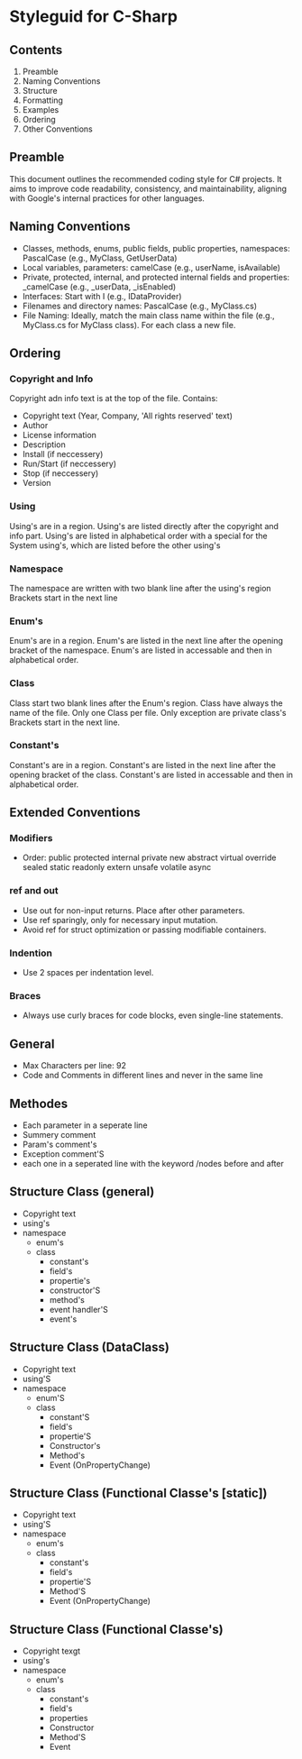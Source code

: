 # Styleguid for C-Sharp

## Contents

1. Preamble
2. Naming Conventions
3. Structure
4. Formatting
5. Examples
7. Ordering
8. Other Conventions

## Preamble
This document outlines the recommended coding style for C# projects. It aims to improve code readability, consistency, and maintainability, aligning with Google's internal practices for other languages.

## Naming Conventions
- Classes, methods, enums, public fields, public properties, namespaces: PascalCase (e.g., MyClass, GetUserData)
- Local variables, parameters: camelCase (e.g., userName, isAvailable)
- Private, protected, internal, and protected internal fields and properties: _camelCase (e.g., _userData, _isEnabled)
- Interfaces: Start with I (e.g., IDataProvider)
- Filenames and directory names: PascalCase (e.g., MyClass.cs)
- File Naming: Ideally, match the main class name within the file (e.g., MyClass.cs for MyClass class). For each class a new file.


## Ordering

### Copyright and Info
Copyright adn info text is at the top of the file. Contains:
- Copyright text (Year, Company, 'All rights reserved' text)
- Author
- License information
- Description
- Install (if neccessery)
- Run/Start (if neccessery)
- Stop (if neccessery)
- Version


### Using
Using's are in a region.
Using's are listed directly after the copyright and info part.
Using's are listed in alphabetical order with a special for the System using's, which are listed before the other using's


### Namespace
The namespace are written with two blank line after the using's region
Brackets start in the next line

### Enum's
Enum's are in a region.
Enum's are listed in the next line after the opening bracket of the namespace.
Enum's are listed in accessable and then in alphabetical order.


### Class
Class start two blank lines after the Enum's region.
Class have always the name of the file. 
Only one Class per file. Only exception are private class's
Brackets start in the next line.


### Constant's
Constant's are in a region.
Constant's are listed in the next line after the opening bracket of the class.
Constant's are listed in accessable and then in alphabetical order.


## Extended Conventions

### Modifiers
- Order: public protected internal private new abstract virtual override sealed static readonly extern unsafe volatile async

### ref and out
- Use out for non-input returns. Place after other parameters.
- Use ref sparingly, only for necessary input mutation.
- Avoid ref for struct optimization or passing modifiable containers.

### Indention
- Use 2 spaces per indentation level.

### Braces
- Always use curly braces for code blocks, even single-line statements.


## General

- Max Characters per line: 92
- Code and Comments in different lines and never in the same line


## Methodes

- Each parameter in a seperate line
- Summery comment 
- Param's comment's
- Exception comment'S
- each one in a seperated line with the keyword /nodes before and after 
  
## Structure Class (general)

- Copyright text
- using's
- namespace
  - enum's
  - class
    - constant's
    - field's
    - propertie's
    - constructor'S
    - method's
    - event handler'S
    - event's

## Structure Class (DataClass)

- Copyright text
- using'S
- namespace
  - enum'S
  - class
    - constant'S
    - field's
    - propertie'S
    - Constructor's
    - Method's
    - Event (OnPropertyChange)

## Structure Class (Functional Classe's [static])

- Copyright text
- using'S
- namespace
  - enum's
  - class
    - constant's
    - field's
    - propertie'S
    - Method'S
    - Event (OnPropertyChange)

## Structure Class (Functional Classe's)

- Copyright texgt
- using's
- namespace
  - enum's
  - class
    - constant's
    - field's
    - properties
    - Constructor
    - Method'S
    - Event